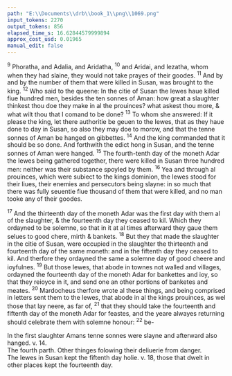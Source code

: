 ```yaml
---
path: "E:\\Documents\\drb\\book_1\\png\\1069.png"
input_tokens: 2270
output_tokens: 856
elapsed_time_s: 16.62844579999894
approx_cost_usd: 0.01965
manual_edit: false
---
```

<sup>9</sup> Phoratha, and Adalia, and Aridatha, <sup>10</sup> and Aridai, and Iezatha, whom when they had slaine, they would not take prayes of their goodes. <sup>11</sup> And by and by the number of them that were killed in Susan, was brought to the king. <sup>12</sup> Who said to the queene: In the citie of Susan the Iewes haue killed fiue hundred men, besides the ten sonnes of Aman: how great a slaughter thinkest thou doe they make in al the prouinces? what askest thou more, & what wilt thou that I comand to be done? <sup>13</sup> To whom she answered: If it please the king, let there authoritie be geuen to the Iewes, that as they haue done to day in Susan, so also they may doe to morow, and that the tenne sonnes of Aman be hanged on gibbettes. <sup>14</sup> And the king commanded that it should be so done. And forthwith the edict hong in Susan, and the tenne sonnes of Aman were hanged. <sup>15</sup> The fourth-tenth day of the moneth Adar the Iewes being gathered together, there were killed in Susan three hundred men: neither was their substance spoyled by them. <sup>16</sup> Yea and through al prouinces, which were subiect to the kings dominion, the Iewes stood for their liues, their enemies and persecutors being slayne: in so much that there was fully seuentie fiue thousand of them that were killed, and no man tooke any of their goodes.

<sup>17</sup> And the thirteenth day of the moneth Adar was the first day with them al of the slaughter, & the fourteenth day they ceased to kil. Which they ordayned to be solemne, so that in it at al times afterward they gaue them selues to good chere, mirth & bankets. <sup>18</sup> But they that made the slaughter in the citie of Susan, were occupied in the slaughter the thirteenth and fourteenth day of the same moneth: and in the fiftenth day they ceased to kil. And therfore they ordayned the same a solemne day of good cheere and ioyfulnes. <sup>19</sup> But those Iewes, that abode in townes not walled and villages, ordayned the fourteenth day of the moneth Adar for bankettes and ioy, so that they reioyce in it, and send one an other portions of banketes and meates. <sup>20</sup> Mardocheus therfore wrote al these things, and being comprised in letters sent them to the Iewes, that abode in al the kings prouinces, as wel those that lay neere, as far of, <sup>21</sup> that they should take the fourteenth and fiftenth day of the moneth Adar for feastes, and the yeare alwayes returning should celebrate them with solemne honour: <sup>22</sup> be-

<aside>In the first slaughter Amans tenne sonnes were slayne and afterward also hanged. v. 14.</aside>

<aside>The fourth parth.
Other thinges folowing their deliuerie from danger.</aside>

<aside>The Iewes in Susan kept the fiftenth day holie. v. 18, those that dwelt in other places kept the fourteenth day.</aside>

[^1]: cause